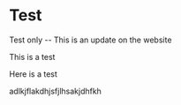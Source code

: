 # Test
Test only -- This is an update on the website

This is a test

Here is a test

adlkjflakdhjsfjlhsakjdhfkh
